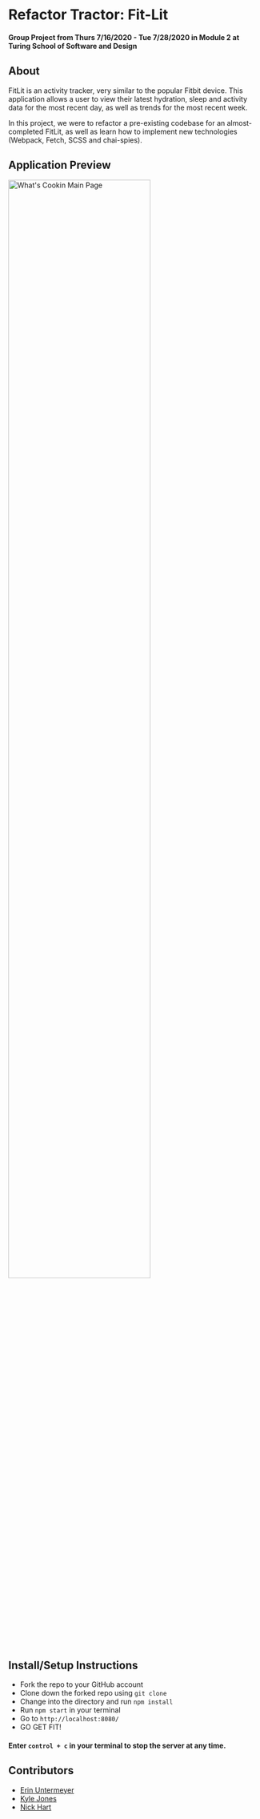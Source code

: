 # Refactor Tractor: Fit-Lit

#### Group Project from Thurs 7/16/2020 - Tue 7/28/2020 in Module 2 at Turing School of Software and Design

## About

FitLit is an activity tracker, very similar to the popular Fitbit device. This application allows a user to view their latest hydration, sleep and activity data for the most recent day, as well as trends for the most recent week.

In this project, we were to refactor a pre-existing codebase for an almost-completed FitLit, as well as learn how to implement new technologies (Webpack, Fetch, SCSS and chai-spies).

## Application Preview

<img src="http://g.recordit.co/KwE3ynz4Ud.gif" alt="What's Cookin Main Page" height=auto width=75%/>

## Install/Setup Instructions

- Fork the repo to your GitHub account
- Clone down the forked repo using `git clone`
- Change into the directory and run `npm install`
- Run `npm start` in your terminal
- Go to `http://localhost:8080/`
- GO GET FIT! 
#### Enter `control + c` in your terminal to stop the server at any time.

## Contributors

- [Erin Untermeyer](https://github.com/ErinUntermeyer)
- [Kyle Jones](https://github.com/KJJones13)
- [Nick Hart](https://github.com/nickhartdev)